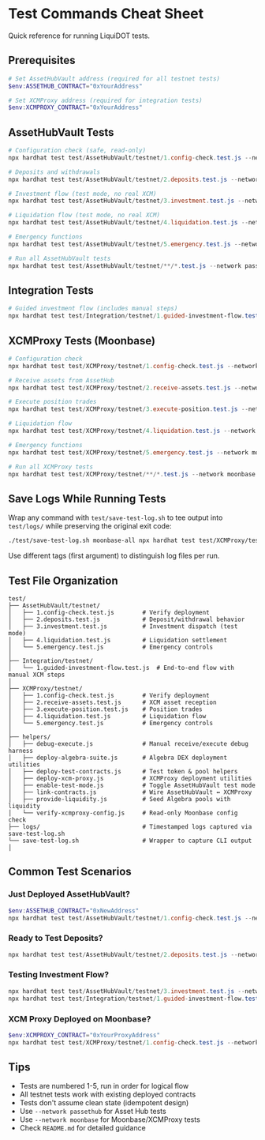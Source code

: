 # Test Commands Cheat Sheet

Quick reference for running LiquiDOT tests.

## Prerequisites

```powershell
# Set AssetHubVault address (required for all testnet tests)
$env:ASSETHUB_CONTRACT="0xYourAddress"

# Set XCMProxy address (required for integration tests)
$env:XCMPROXY_CONTRACT="0xYourAddress"
```

## AssetHubVault Tests

```powershell
# Configuration check (safe, read-only)
npx hardhat test test/AssetHubVault/testnet/1.config-check.test.js --network passethub

# Deposits and withdrawals
npx hardhat test test/AssetHubVault/testnet/2.deposits.test.js --network passethub

# Investment flow (test mode, no real XCM)
npx hardhat test test/AssetHubVault/testnet/3.investment.test.js --network passethub

# Liquidation flow (test mode, no real XCM)
npx hardhat test test/AssetHubVault/testnet/4.liquidation.test.js --network passethub

# Emergency functions
npx hardhat test test/AssetHubVault/testnet/5.emergency.test.js --network passethub

# Run all AssetHubVault tests
npx hardhat test test/AssetHubVault/testnet/**/*.test.js --network passethub
```

## Integration Tests

```powershell
# Guided investment flow (includes manual steps)
npx hardhat test test/Integration/testnet/1.guided-investment-flow.test.js --network passethub
```

## XCMProxy Tests (Moonbase)

```powershell
# Configuration check
npx hardhat test test/XCMProxy/testnet/1.config-check.test.js --network moonbase

# Receive assets from AssetHub
npx hardhat test test/XCMProxy/testnet/2.receive-assets.test.js --network moonbase

# Execute position trades
npx hardhat test test/XCMProxy/testnet/3.execute-position.test.js --network moonbase

# Liquidation flow
npx hardhat test test/XCMProxy/testnet/4.liquidation.test.js --network moonbase

# Emergency functions
npx hardhat test test/XCMProxy/testnet/5.emergency.test.js --network moonbase

# Run all XCMProxy tests
npx hardhat test test/XCMProxy/testnet/**/*.test.js --network moonbase
```

## Save Logs While Running Tests

Wrap any command with `test/save-test-log.sh` to tee output into `test/logs/` while preserving the original exit code:

```bash
./test/save-test-log.sh moonbase-all npx hardhat test test/XCMProxy/testnet/**/*.test.js --network moonbase
```

Use different tags (first argument) to distinguish log files per run.

## Test File Organization

```
test/
├── AssetHubVault/testnet/
│   ├── 1.config-check.test.js        # Verify deployment
│   ├── 2.deposits.test.js            # Deposit/withdrawal behavior
│   ├── 3.investment.test.js          # Investment dispatch (test mode)
│   ├── 4.liquidation.test.js         # Liquidation settlement
│   └── 5.emergency.test.js           # Emergency controls
│
├── Integration/testnet/
│   └── 1.guided-investment-flow.test.js  # End-to-end flow with manual XCM steps
│
├── XCMProxy/testnet/
│   ├── 1.config-check.test.js        # Verify deployment
│   ├── 2.receive-assets.test.js      # XCM asset reception
│   ├── 3.execute-position.test.js    # Position trades
│   ├── 4.liquidation.test.js         # Liquidation flow
│   └── 5.emergency.test.js           # Emergency controls
│
├── helpers/
│   ├── debug-execute.js              # Manual receive/execute debug harness
│   ├── deploy-algebra-suite.js       # Algebra DEX deployment utilities
│   ├── deploy-test-contracts.js      # Test token & pool helpers
│   ├── deploy-xcm-proxy.js           # XCMProxy deployment utilities
│   ├── enable-test-mode.js           # Toggle AssetHubVault test mode
│   ├── link-contracts.js             # Wire AssetHubVault ↔ XCMProxy
│   ├── provide-liquidity.js          # Seed Algebra pools with liquidity
│   └── verify-xcmproxy-config.js     # Read-only Moonbase config check
├── logs/                             # Timestamped logs captured via save-test-log.sh
└── save-test-log.sh                  # Wrapper to capture CLI output
│
```

## Common Test Scenarios

### Just Deployed AssetHubVault?

```powershell
$env:ASSETHUB_CONTRACT="0xNewAddress"
npx hardhat test test/AssetHubVault/testnet/1.config-check.test.js --network passethub
```

### Ready to Test Deposits?

```powershell
npx hardhat test test/AssetHubVault/testnet/2.deposits.test.js --network passethub
```

### Testing Investment Flow?

```powershell
npx hardhat test test/AssetHubVault/testnet/3.investment.test.js --network passethub
npx hardhat test test/Integration/testnet/1.guided-investment-flow.test.js --network passethub
```

### XCM Proxy Deployed on Moonbase?

```powershell
$env:XCMPROXY_CONTRACT="0xYourProxyAddress"
npx hardhat test test/XCMProxy/testnet/1.config-check.test.js --network moonbase
```

## Tips

- Tests are numbered 1-5, run in order for logical flow
- All testnet tests work with existing deployed contracts
- Tests don't assume clean state (idempotent design)
- Use `--network passethub` for Asset Hub tests
- Use `--network moonbase` for Moonbase/XCMProxy tests
- Check `README.md` for detailed guidance
